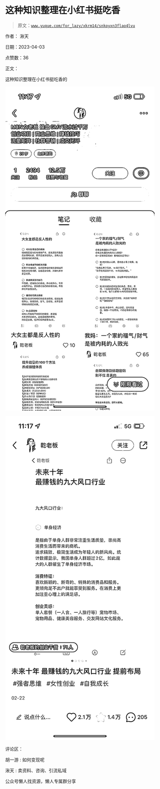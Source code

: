 # 这种知识整理在小红书挺吃香

> 原文：[`www.yuque.com/for_lazy/xkrm14/snkoyxn3flao4lvu`](https://www.yuque.com/for_lazy/xkrm14/snkoyxn3flao4lvu)



作者： 湫天



日期：2023-04-03



点赞数：36



正文：



这种知识整理在小红书挺吃香的



![](img/b3f681ae233a190847996eea92bddd88.png)



![](img/7b884df60fabb5438943d2de68e1f551.png)  

评论区：



胡一游 : 如何变现呢



湫天 : 卖资料、咨询、引流私域



公众号懒人找资源，懒人专属群分享

